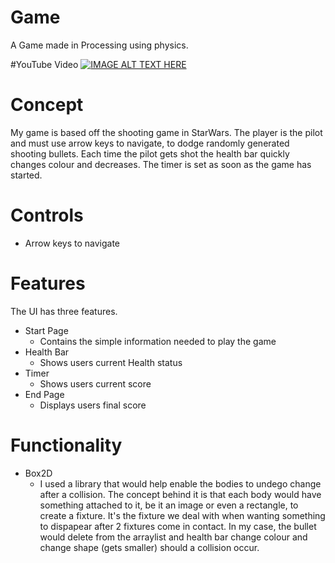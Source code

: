 # Game
A Game made in Processing using physics. 

#YouTube Video
[![IMAGE ALT TEXT HERE](https://img.youtube.com/vi/gAreBmFYWQQ/0.jpg)](https://www.youtube.com/watch?v=gAreBmFYWQQ)

# Concept
My game is based off the shooting game in StarWars. The player is the pilot and must use arrow keys to navigate, to dodge randomly generated shooting bullets. Each time the pilot gets shot the health bar quickly changes colour and decreases. The timer is set as soon as the game has started.

# Controls

* Arrow keys to navigate

# Features
The UI has three features.

* Start Page
  * Contains the simple information needed to play the game 
* Health Bar
  * Shows users current Health status
* Timer
  * Shows users current score
* End Page
  * Displays users final score

# Functionality 

* Box2D
  * I used a library that would help enable the bodies to undego change after a collision. 
  The concept behind it is that each body would have something attached to it, be it an image or even a rectangle, to create a fixture. It's the fixture we deal with when wanting something to dispapear after 2 fixtures come in contact. In my case, the bullet would delete from the arraylist and health bar change colour and change shape (gets smaller) should a collision occur.
